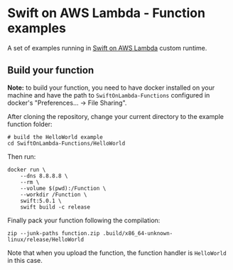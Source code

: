 # Swift on AWS Lambda - Function examples

A set of examples running in [Swift on AWS Lambda](https://github.com/wqfan/SwiftOnLambda) custom runtime.


## Build your function
**Note:** to build your function, you need to have docker installed on your machine and have the path to `SwiftOnLambda-Functions` configured in docker's "Preferences... -> File Sharing".

After cloning the repository, change your current directory to the example function folder:

```
# build the HelloWorld example
cd SwiftOnLambda-Functions/HelloWorld
```

Then run:

```
docker run \
    --dns 8.8.8.8 \
    --rm \
    --volume $(pwd):/Function \
    --workdir /Function \
    swift:5.0.1 \
    swift build -c release
```

Finally pack your function following the compilation:
```
zip --junk-paths function.zip .build/x86_64-unknown-linux/release/HelloWorld
```

Note that when you upload the function, the function handler is `HelloWorld` in this case.
